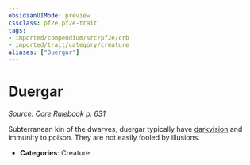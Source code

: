 ```yaml
---
obsidianUIMode: preview
cssclass: pf2e,pf2e-trait
tags:
- imported/compendium/src/pf2e/crb
- imported/trait/category/creature
aliases: ["Duergar"]
---
```

# Duergar  
*Source: Core Rulebook p. 631*  

Subterranean kin of the dwarves, duergar typically have [darkvision](rules/abilities/darkvision.md) and immunity to poison. They are not easily fooled by illusions.

- **Categories**: Creature